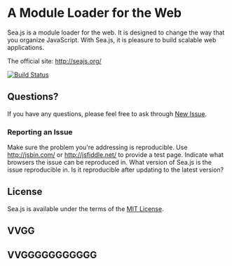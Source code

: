 A Module Loader for the Web
===

Sea.js is a module loader for the web. It is designed to change the way that you
organize JavaScript. With Sea.js, it is pleasure to build scalable web applications.

The official site: <http://seajs.org/>

[![Build Status](https://secure.travis-ci.org/seajs/seajs.png?branch=master)](https://travis-ci.org/seajs/seajs)


## Questions?

If you have any questions, please feel free to ask through [New Issue](https://github.com/seajs/seajs/issues/new).


### Reporting an Issue

Make sure the problem you're addressing is reproducible.
Use <http://jsbin.com/> or <http://jsfiddle.net/> to provide a test page.
Indicate what browsers the issue can be reproduced in.
What version of Sea.js is the issue reproducible in. Is it reproducible after updating to the latest version?


## License

Sea.js is available under the terms of the [MIT License](http://seajs.org/LICENSE.md).

## VVGG

## VVGGGGGGGGGGG
